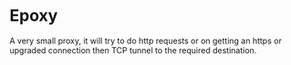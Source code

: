 # Epoxy

A very small proxy, it will try to do http requests or on getting an https or upgraded connection then TCP tunnel to the required destination.

